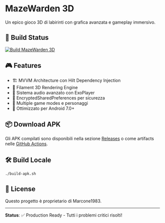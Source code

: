 # MazeWarden 3D

Un epico gioco 3D di labirinti con grafica avanzata e gameplay immersivo.

## 🚀 Build Status

[![Build MazeWarden 3D](https://github.com/Marcone1983/MazeWarder/actions/workflows/build-apk.yml/badge.svg)](https://github.com/Marcone1983/MazeWarder/actions/workflows/build-apk.yml)

## 🎮 Features

- 🏗️ MVVM Architecture con Hilt Dependency Injection
- 🎨 Filament 3D Rendering Engine
- 🎵 Sistema audio avanzato con ExoPlayer
- 🔐 EncryptedSharedPreferences per sicurezza
- 🎯 Multiple game modes e personaggi
- 📱 Ottimizzato per Android 7.0+

## 📦 Download APK

Gli APK compilati sono disponibili nella sezione [Releases](https://github.com/Marcone1983/MazeWarder/releases) o come artifacts nelle [GitHub Actions](https://github.com/Marcone1983/MazeWarder/actions).

## 🛠️ Build Locale

```bash
./build-apk.sh
```

## 📝 License

Questo progetto è proprietario di Marcone1983.

---

**Status**: ✅ Production Ready - Tutti i problemi critici risolti!